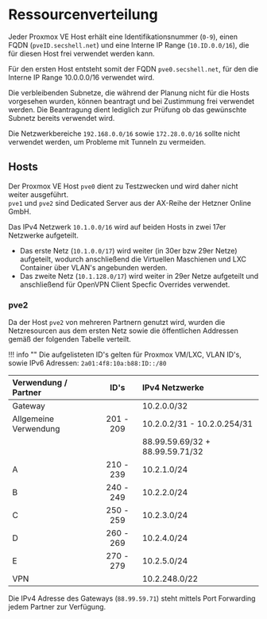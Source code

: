 # Ressourcenverteilung

Jeder Proxmox VE Host erhält eine Identifikationsnummer (`0-9`), einen FQDN (`pveID.secshell.net`) und eine Interne IP Range (`10.ID.0.0/16`), die für diesen Host frei verwendet werden kann.

Für den ersten Host entsteht somit der FQDN `pve0.secshell.net`, für den die Interne IP Range 10.0.0.0/16 verwendet wird.

Die verbleibenden Subnetze, die während der Planung nicht für die Hosts vorgesehen wurden, können beantragt und bei Zustimmung frei verwendet werden.
Die Beantragung dient lediglich zur Prüfung ob das gewünschte Subnetz bereits verwendet wird.

Die Netzwerkbereiche `192.168.0.0/16` sowie `172.28.0.0/16` sollte nicht verwendet werden, um Probleme mit Tunneln zu vermeiden.

## Hosts
Der Proxmox VE Host `pve0` dient zu Testzwecken und wird daher nicht weiter ausgeführt.  
`pve1` und `pve2` sind Dedicated Server aus der AX-Reihe der Hetzner Online GmbH.  

Das IPv4 Netzwerk `10.1.0.0/16` wird auf beiden Hosts in zwei 17er Netzwerke aufgeteilt.  

- Das erste Netz (`10.1.0.0/17`) wird weiter (in 30er bzw 29er Netze) aufgeteilt, wodurch anschließend die Virtuellen Maschienen und LXC Container über VLAN's angebunden werden.
- Das zweite Netz (`10.1.128.0/17`) wird weiter in 29er Netze aufgeteilt und anschließend für OpenVPN Client Specfic Overrides verwendet.

### pve2
Da der Host `pve2` von mehreren Partnern genutzt wird, wurden die Netzresourcen aus dem ersten Netz sowie die öffentlichen Addressen gemäß der folgenden Tabelle verteilt.

!!! info ""
    Die aufgelisteten ID's gelten für Proxmox VM/LXC, VLAN ID's, sowie IPv6 Adressen: <code>2a01:4f8:10a:b88:ID::/80</code>

| Verwendung / Partner   |     ID's    | IPv4 Netzwerke                               |
|:-----------------------|:-----------:|:---------------------------------------------|
| Gateway                |             | 10.2.0.0/32                                  |
| Allgemeine Verwendung  | 201  -  209 | 10.2.0.2/31 - 10.2.0.254/31                  |
|                        |             | 88.99.59.69/32 + 88.99.59.71/32              |
| A                      | 210  -  239 | 10.2.1.0/24                                  |
| B                      | 240  -  249 | 10.2.2.0/24                                  |
| C                      | 250  -  259 | 10.2.3.0/24                                  |
| D                      | 260  -  269 | 10.2.4.0/24                                  |
| E                      | 270  -  279 | 10.2.5.0/24                                  |
| VPN                    |             | 10.2.248.0/22                                |

Die IPv4 Adresse des Gateways (`88.99.59.71`) steht mittels Port Forwarding jedem Partner zur Verfügung.
